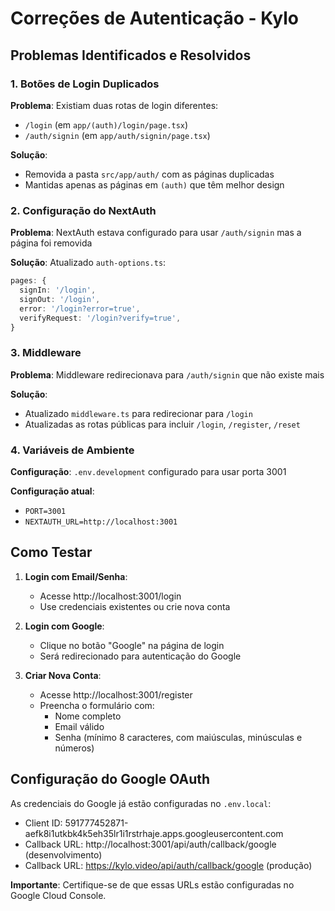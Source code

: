 # Correções de Autenticação - Kylo

## Problemas Identificados e Resolvidos

### 1. Botões de Login Duplicados
**Problema**: Existiam duas rotas de login diferentes:
- `/login` (em `app/(auth)/login/page.tsx`)
- `/auth/signin` (em `app/auth/signin/page.tsx`)

**Solução**: 
- Removida a pasta `src/app/auth/` com as páginas duplicadas
- Mantidas apenas as páginas em `(auth)` que têm melhor design

### 2. Configuração do NextAuth
**Problema**: NextAuth estava configurado para usar `/auth/signin` mas a página foi removida

**Solução**: Atualizado `auth-options.ts`:
```typescript
pages: {
  signIn: '/login',
  signOut: '/login',
  error: '/login?error=true',
  verifyRequest: '/login?verify=true',
}
```

### 3. Middleware
**Problema**: Middleware redirecionava para `/auth/signin` que não existe mais

**Solução**: 
- Atualizado `middleware.ts` para redirecionar para `/login`
- Atualizadas as rotas públicas para incluir `/login`, `/register`, `/reset`

### 4. Variáveis de Ambiente
**Configuração**: `.env.development` configurado para usar porta 3001

**Configuração atual**: 
- `PORT=3001`
- `NEXTAUTH_URL=http://localhost:3001`

## Como Testar

1. **Login com Email/Senha**:
   - Acesse http://localhost:3001/login
   - Use credenciais existentes ou crie nova conta

2. **Login com Google**:
   - Clique no botão "Google" na página de login
   - Será redirecionado para autenticação do Google

3. **Criar Nova Conta**:
   - Acesse http://localhost:3001/register
   - Preencha o formulário com:
     - Nome completo
     - Email válido
     - Senha (mínimo 8 caracteres, com maiúsculas, minúsculas e números)

## Configuração do Google OAuth

As credenciais do Google já estão configuradas no `.env.local`:
- Client ID: 591777452871-aefk8i1utkbk4k5eh35lr1i1rstrhaje.apps.googleusercontent.com
- Callback URL: http://localhost:3001/api/auth/callback/google (desenvolvimento)
- Callback URL: https://kylo.video/api/auth/callback/google (produção)

**Importante**: Certifique-se de que essas URLs estão configuradas no Google Cloud Console.